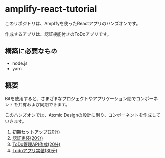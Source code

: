 # amplify-react-tutorial

このリポジトリは、Amplifyを使ったReactアプリのハンズオンです。

作成するアプリは、認証機能付きのToDoアプリです。

## 構築に必要なもの

* node.js
* yarn

## 概要

Bitを使用すると、さまざまなプロジェクトやアプリケーション間でコンポーネントを共有および同期できます。

このハンズオンでは、Atomic Designの設計に則り、コンポーネントを作成していきます。

1. [初期セットアップ(20分)](doc/1.md)
2. [認証実装(20分)](doc/2.md)
3. [ToDo管理API作成(20分)](doc/3.md)
4. [Todoアプリ実装(30分)](doc/4.md)
